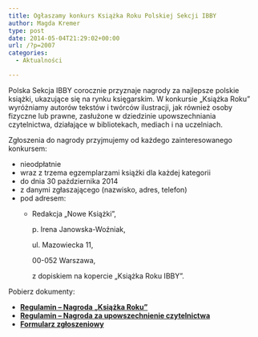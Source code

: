 ```yaml
---
title: Ogłaszamy konkurs Książka Roku Polskiej Sekcji IBBY
author: Magda Kremer
type: post
date: 2014-05-04T21:29:02+00:00
url: /?p=2007
categories:
  - Aktualności

---
```

Polska Sekcja IBBY corocznie przyznaje nagrody za najlepsze polskie książki, ukazujące się na rynku księgarskim. W konkursie &#8222;Książka Roku&#8221; wyróżniamy autorów tekstów i twórców ilustracji, jak również osoby fizyczne lub prawne, zasłużone w dziedzinie upowszechniania czytelnictwa, działające w bibliotekach, mediach i na uczelniach.

<!--more-->

Zgłoszenia do nagrody przyjmujemy od każdego zainteresowanego konkursem:

  * nieodpłatnie
  * wraz z trzema egzemplarzami książki dla każdej kategorii
  * do dnia 30 października 2014
  * z danymi zgłaszającego (nazwisko, adres, telefon)
  * pod adresem: 
      * Redakcja &#8222;Nowe Książki&#8221;,
  
        p. Irena Janowska-Woźniak,
  
        ul. Mazowiecka 11,
  
        00-052 Warszawa,
  
        z dopiskiem na kopercie &#8222;Książka Roku IBBY&#8221;.

<p style="text-align: justify;">
  Pobierz dokumenty:
</p>

  * <div style="text-align: justify;">
      <strong><a href="http://www.ibby.pl/files/IBBY_Regulamin_nagrody_KR2014.pdf" target="_blank">Regulamin – Nagroda „Książka Roku”</a></strong>
    </div>

  * <div style="text-align: justify;">
      <strong><a href="http://www.ibby.pl/files/IBBY_Regulamin_Nagroda_za_upowszechnianie.pdf" target="_blank">Regulamin – Nagroda za upowszechnienie czytelnictwa</a></strong>
    </div>

  * <div style="text-align: justify;">
      <strong><a href="http://www.ibby.pl/files/IBBY_Formularz_zgloszeniowy.pdf" target="_blank">Formularz zgłoszeniowy</a></strong>
    </div>